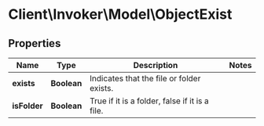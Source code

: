 # Client\Invoker\Model\ObjectExist

## Properties
Name | Type | Description | Notes
------------ | ------------- | ------------- | -------------
**exists** | **Boolean** | Indicates that the file or folder exists. | 
**isFolder** | **Boolean** | True if it is a folder, false if it is a file. | 


